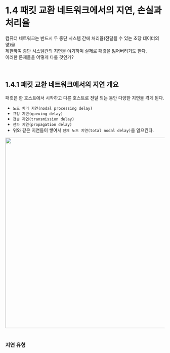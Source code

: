 # 1.4 패킷 교환 네트워크에서의 지연, 손실과 처리율
컴퓨터 네트워크는 반드시 두 종단 시스템 간에 처리율(전달될 수 있는 초당 데이터의 양)을<br/>
제한하여 종단 시스템간의 지연을 야기하며 실제로 패킷을 잃어버리기도 한다.<br/>
이러한 문제들을 어떻게 다룰 것인가?<br/>

<br/>

## 1.4.1 패킷 교환 네트워크에서의 지연 개요
패킷은 한 호스트에서 시작하고 다른 호스트로 전달 되는 동안 다양한 지연을 겪게 된다.<br/>
- `노드 처리 지연(nodal processing delay)`
- `큐잉 지연(queuing delay)`
- `전송 지연(transmission delay)`
- `전파 지연(propagation delay)`
- 위와 같은 지연들이 쌓여서 `전체 노드 지연(total nodal delay)`을 일으킨다.<br/>

<p align='center'><img width='600' src='https://github.com/jmKim02/ComputerNetworking_A-Top-Down-Approach/assets/174222202/f66e163e-fa59-4037-9857-9cb9e4bc95b2'>

<br/>
<br/>

### 지연 유형
